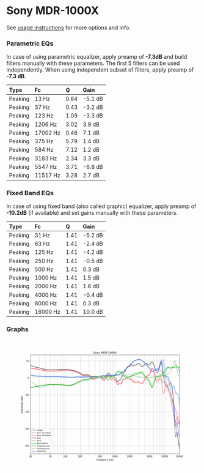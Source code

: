 # Sony MDR-1000X
See [usage instructions](https://github.com/jaakkopasanen/AutoEq#usage) for more options and info.

### Parametric EQs
In case of using parametric equalizer, apply preamp of **-7.3dB** and build filters manually
with these parameters. The first 5 filters can be used independently.
When using independent subset of filters, apply preamp of **-7.3 dB**.

| Type    | Fc       |    Q | Gain    |
|:--------|:---------|:-----|:--------|
| Peaking | 13 Hz    | 0.84 | -5.1 dB |
| Peaking | 37 Hz    | 0.43 | -3.2 dB |
| Peaking | 123 Hz   | 1.09 | -3.3 dB |
| Peaking | 1206 Hz  | 3.02 | 3.9 dB  |
| Peaking | 17002 Hz | 0.46 | 7.1 dB  |
| Peaking | 375 Hz   | 5.79 | 1.4 dB  |
| Peaking | 584 Hz   | 7.12 | 1.2 dB  |
| Peaking | 3183 Hz  | 2.34 | 3.3 dB  |
| Peaking | 5547 Hz  | 3.71 | -6.8 dB |
| Peaking | 11517 Hz | 3.28 | 2.7 dB  |

### Fixed Band EQs
In case of using fixed band (also called graphic) equalizer, apply preamp of **-10.2dB**
(if available) and set gains manually with these parameters.

| Type    | Fc       |    Q | Gain    |
|:--------|:---------|:-----|:--------|
| Peaking | 31 Hz    | 1.41 | -5.2 dB |
| Peaking | 63 Hz    | 1.41 | -2.4 dB |
| Peaking | 125 Hz   | 1.41 | -4.2 dB |
| Peaking | 250 Hz   | 1.41 | -0.5 dB |
| Peaking | 500 Hz   | 1.41 | 0.3 dB  |
| Peaking | 1000 Hz  | 1.41 | 1.5 dB  |
| Peaking | 2000 Hz  | 1.41 | 1.6 dB  |
| Peaking | 4000 Hz  | 1.41 | -0.4 dB |
| Peaking | 8000 Hz  | 1.41 | 0.3 dB  |
| Peaking | 16000 Hz | 1.41 | 10.0 dB |

### Graphs
![](./Sony%20MDR-1000X.png)